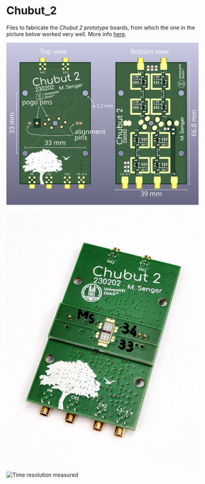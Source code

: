 # Chubut_2

Files to fabricate the *Chubut 2 prototype* boards, from which the one in the picture below worked very well. More info [here](https://msenger.web.cern.ch/chubut-2-board-prototype/).

![Chubut 2 board layout](doc/testing/media/chubut_2_layout/1.svg)

![Chubut 2 picture](doc/testing/media/chubut_2_photos/4.jpg)

![Time resolution measured](https://msenger.web.cern.ch/wp-content/uploads/2022/11/Screenshot_2022-11-20_11-02-24.png)

